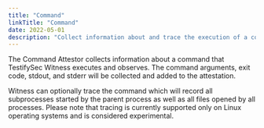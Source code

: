 ```yaml
---
title: "Command"
linkTitle: "Command"
date: 2022-05-01
description: "Collect information about and trace the execution of a command"
---
```


The Command Attestor collects information about a command that TestifySec Witness executes and observes.
The command arguments, exit code, stdout, and stderr will be collected and added to the attestation.

Witness can optionally trace the command which will record all subprocesses started by the parent process
as well as all files opened by all processes. Please note that tracing is currently supported only on
Linux operating systems and is considered experimental.
